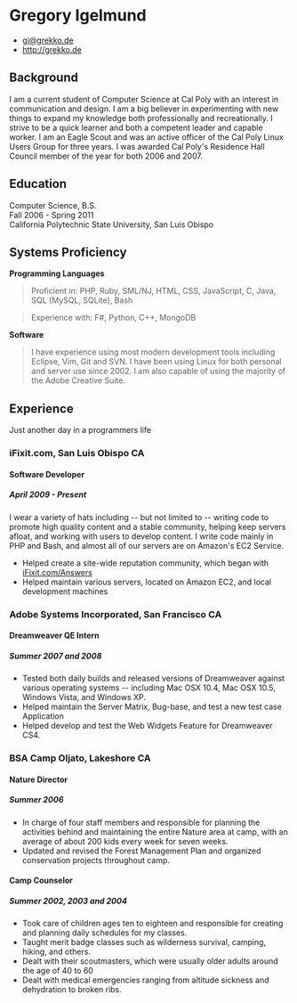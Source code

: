 # Gregory Igelmund

 * <gi@grekko.de>
 * <http://grekko.de>

## Background

I am a current student of Computer Science at Cal Poly with an interest in
communication and design. I am a big believer in experimenting with new things
to expand my knowledge both professionally and recreationally. I strive to be a
quick learner and both a competent leader and capable worker. I am an Eagle
Scout and was an active officer of the Cal Poly Linux Users Group for three
years. I was awarded Cal Poly's Residence Hall Council member of the year for
both 2006 and 2007.

## Education

Computer Science, B.S.  
Fall 2006 - Spring 2011  
California Polytechnic State University, San Luis Obispo  

## Systems Proficiency

**Programming Languages**

 > Proficient in:  PHP, Ruby, SML/NJ, HTML, CSS, JavaScript, C, Java, SQL (MySQL, SQLite), Bash

 > Experience with: F#, Python, C++, MongoDB

**Software**

 > I have experience using most modern development tools including Eclipse, Vim, Git and SVN. I have been using Linux for both personal and server use since 2002. I am also capable of using the majority of the Adobe Creative Suite.

## Experience

Just another day in a programmers life

### iFixit.com, San Luis Obispo CA

#### Software Developer

##### April 2009 - Present

I wear a variety of hats including -- but not limited to -- writing code to promote high quality content and a stable community, helping keep servers afloat, and working with users to develop content. I write code mainly in PHP and Bash, and almost all of our servers are on Amazon's EC2 Service. 

 * Helped create a site-wide reputation community, which began with [iFixit.com/Answers](http://ifixit.com/Answers)
 * Helped maintain various servers, located on Amazon EC2, and local development machines

### Adobe Systems Incorporated, San Francisco CA

#### Dreamweaver QE Intern

##### Summer 2007 and 2008

 * Tested both daily builds and released versions of Dreamweaver against various operating systems -- including Mac OSX 10.4, Mac OSX 10.5, Windows Vista, and Windows XP.
 * Helped maintain the Server Matrix, Bug-base, and test a new test case Application
 * Helped develop and test the Web Widgets Feature for Dreamweaver CS4.

<!--
### California Polytechnic State University, San Luis Obispo CA

#### Computer Science Lab Monitor

##### Sept. 2006 to June 2007

 * Maintained printers and computers for seven labs.

### Sonoma County Information Systems Department, Santa Rosa CA

#### Intern

##### June 2005 to Sept. 2005
  * Built and maintained three separate websites, one dealing with unions, one system uptime web application, and one error reporting web form.
-->

### BSA Camp Oljato, Lakeshore CA

#### Nature Director

##### Summer 2006

 * In charge of four staff members and responsible for planning the activities behind and maintaining the entire Nature area at camp, with an average of about 200 kids every week for seven weeks.
 * Updated and revised the Forest Management Plan and organized conservation projects throughout camp.

#### Camp Counselor

##### Summer 2002, 2003 and 2004

 * Took care of children ages ten to eighteen and responsible for creating and planning daily schedules for my classes.
 * Taught merit badge classes such as wilderness survival, camping, hiking, and others.
 * Dealt with their scoutmasters, which were usually older adults around the age of 40 to 60
 * Dealt with medical emergencies ranging from altitude sickness and dehydration to broken ribs.

